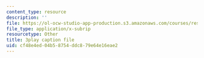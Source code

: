 ```yaml
---
content_type: resource
description: ''
file: https://ol-ocw-studio-app-production.s3.amazonaws.com/courses/res-15-003-shaping-the-future-of-work-15-662x-spring-2016/cf48e4ed04b58754ddc879e64e16eae2_r1yb4-JvZhU.srt
file_type: application/x-subrip
resourcetype: Other
title: 3play caption file
uid: cf48e4ed-04b5-8754-ddc8-79e64e16eae2
---
```

